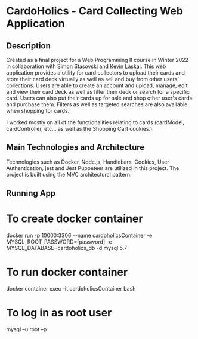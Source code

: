# CardoHolics - Card Collecting Web Application
## Description
Created as a final project for a Web Programming II course in Winter 2022 in collaboration with [Simon Stasovski](https://github.com/Simon-Stasovski "Simon Stasovski GitHub") and [Kevin Laskai](https://github.com/kevinlaskai "Kevin Laskai GitHub"). This web application provides a utility for card collectors to upload their cards and store their card deck virtually as well as sell and buy from other users' collections. Users are able to create an account and upload, manage, edit and view their card deck as well as filter their deck or search for a specific card. Users can also put their cards up for sale and shop other user's cards and purchase them. Filters as well as targeted searches are also available when shopping for cards. 

I worked mostly on all of the functionalities relating to cards (cardModel, cardController, etc... as well as the Shopping Cart cookies.)

## Main Technologies and Architecture
Technologies such as Docker, Node.js, Handlebars, Cookies, User Authentication, jest and Jest Puppeteer are utilized in this project. The project is built using the MVC architectural pattern.

## Running App

# To create docker container 
docker run -p 10000:3306 --name cardoholicsContainer -e MYSQL_ROOT_PASSWORD=[password] -e MYSQL_DATABASE=cardoholics_db -d mysql:5.7

# To run docker container
docker container exec -it cardoholicsContainer bash

# To log in as root user
mysql –u root –p